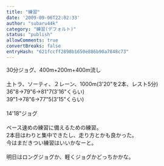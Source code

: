 ```yaml
---
title: "練習"
date: '2009-09-06T22:02:33'
author: "subaru44k"
category: "練習(デフォルト)"
status: "publish"
allowComments: true
convertBreaks: false
entryHash: "621fccff2898b1650e886b90a7848c73"
---
```

30分ジョグ、400m+200m+400m流し<br>
<br>
土トラ、ソーティ、２レーン、1000m(3'20"を2本、レスト5分)<br>
36"8→79"6→81"7(3'16"くらい)<br>
39"1→78"6→77"5(3'15"くらい)<br>
<br>
14'18"ジョグ<br>
<br>
ペース速めの練習に備えるための練習。<br>
2本目はわりと集中できたし、走り方とかも良かった。<br>
今はまだきつい練習はいいかなーと。<br>
<br>
明日はロングジョグか、軽くジョグかどっちかかな。
